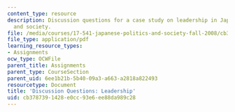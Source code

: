 ```yaml
---
content_type: resource
description: Discussion questions for a case study on leadership in Japanese politics
  and society.
file: /media/courses/17-541-japanese-politics-and-society-fall-2008/cb3787391428e0cc93e6ee88da989c28_questions1.pdf
file_type: application/pdf
learning_resource_types:
- Assignments
ocw_type: OCWFile
parent_title: Assignments
parent_type: CourseSection
parent_uid: 6ee1b21b-5b40-09a3-a663-a2818a822493
resourcetype: Document
title: 'Discussion Questions: Leadership'
uid: cb378739-1428-e0cc-93e6-ee88da989c28
---
```

